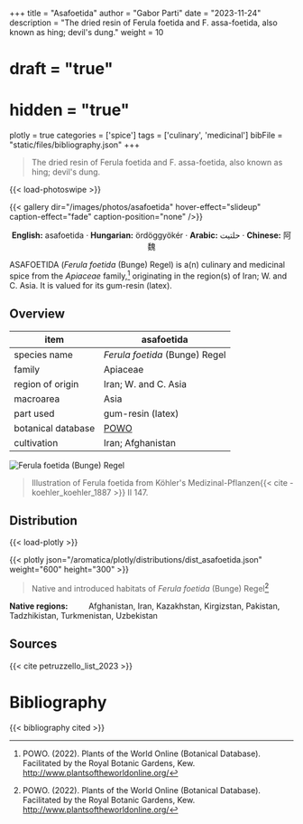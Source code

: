+++
title = "Asafoetida"
author = "Gabor Parti"
date = "2023-11-24"
description = "The dried resin of Ferula foetida and F. assa-foetida, also known as hing; devil's dung."
weight = 10
# draft = "true"
# hidden = "true"
plotly = true
categories = ['spice']
tags = ['culinary', 'medicinal']
bibFile = "static/files/bibliography.json"
+++

>The dried resin of Ferula foetida and F. assa-foetida, also known as hing; devil's dung.

{{< load-photoswipe >}}

{{< gallery dir="/images/photos/asafoetida" hover-effect="slideup" caption-effect="fade" caption-position="none" />}}

<center>

**English:** asafoetida · **Hungarian:** ördöggyökér · **Arabic:** <span class="arabic-text" dir="rtl">حلتیت</span> · **Chinese:** <span class="traditional-chinese-text">阿魏</span> 

</center>

ASAFOETIDA (*Ferula foetida* (Bunge) Regel) is a(n) culinary and medicinal spice from the *Apiaceae* family,[^powo] originating in the region(s) of Iran; W. and C. Asia. It is valued for its gum-resin (latex).

[^powo]: POWO. (2022). Plants of the World Online (Botanical Database). Facilitated by the Royal Botanic Gardens, Kew. http://www.plantsoftheworldonline.org/

## Overview

|       item       |                     asafoetida                    |
|------------------|---------------------------------------------------|
|   species name   |           *Ferula foetida* (Bunge) Regel          |
|      family      |                      Apiaceae                     |
| region of origin |                Iran; W. and C. Asia               |
|     macroarea    |                        Asia                       |
|     part used    |                 gum-resin (latex)                 |
|botanical database|[POWO](https://powo.science.kew.org/taxon/842277-1)|
|    cultivation   |                 Iran; Afghanistan                 |

![*Ferula foetida* (Bunge) Regel](/images/illustrations/asafoetida.png?width=40rem "Illustration of Ferula foetida from Köhler's Medizinal-Pflanzen")

>Illustration of Ferula foetida from Köhler's Medizinal-Pflanzen{{< cite -koehler_koehler_1887 >}} II 147.

## Distribution

{{< load-plotly >}}

{{< plotly json="/aromatica/plotly/distributions/dist_asafoetida.json" weight="600" height="300" >}}

>Native and introduced habitats of *Ferula foetida* (Bunge) Regel[^powo]

<p style="text-align:left;">

**Native regions:** &ensp; &ensp; &ensp; Afghanistan, Iran, Kazakhstan, Kirgizstan, Pakistan, Tadzhikistan, Turkmenistan, Uzbekistan

</p>

## Sources

{{< cite petruzzello_list_2023 >}}

# Bibliography

{{< bibliography cited >}}

